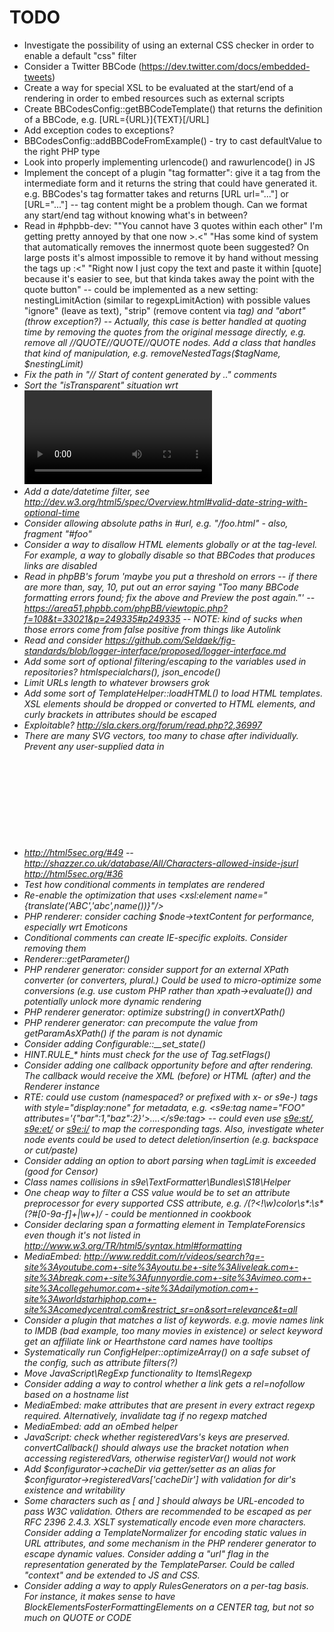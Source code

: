 TODO
====

- Investigate the possibility of using an external CSS checker in order to enable a default "css" filter
- Consider a Twitter BBCode (https://dev.twitter.com/docs/embedded-tweets)
- Create a way for special XSL to be evaluated at the start/end of a rendering in order to embed resources such as external scripts
- Create BBCodesConfig::getBBCodeTemplate() that returns the definition of a BBCode, e.g. [URL={URL}]{TEXT}[/URL]
- Add exception codes to exceptions?
- BBCodesConfig::addBBCodeFromExample() - try to cast defaultValue to the right PHP type
- Look into properly implementing urlencode() and rawurlencode() in JS
- Implement the concept of a plugin "tag formatter": give it a tag from the intermediate form and it returns the string that could have generated it. e.g. BBCodes's tag formatter takes <URL url="..."> and returns [URL url="..."] or [URL="..."] -- tag content might be a problem though. Can we format any start/end tag without knowing what's in between?
- Read in #phpbb-dev: ""You cannot have 3 quotes within each other" I'm getting pretty annoyed by that one now >.<" "Has some kind of system that automatically removes the innermost quote been suggested? On large posts it's almost impossible to remove it by hand without messing the tags up :<" "Right now I just copy the text and paste it within [quote] because it's easier to see, but that kinda takes away the point with the quote button" -- could be implemented as a new setting: nestingLimitAction (similar to regexpLimitAction) with possible values "ignore" (leave as text), "strip" (remove content via <i> tag) and "abort" (throw exception?) -- Actually, this case is better handled at quoting time by removing the quotes from the original message directly, e.g. remove all //QUOTE//QUOTE//QUOTE nodes. Add a class that handles that kind of manipulation, e.g. removeNestedTags($tagName, $nestingLimit)
- Fix the path in "// Start of content generated by .." comments
- Sort the "isTransparent" situation wrt <video>. isTransparent makes a tag inherit the list of disallowed children from its parent, but it cannot currently allow tags that aren't allowed by its parent. In most cases, it doesn't matter, but it prevents using <track> as the child of <video> through the HTMLElements plugin
- Add a date/datetime filter, see http://dev.w3.org/html5/spec/Overview.html#valid-date-string-with-optional-time
- Consider allowing absolute paths in #url, e.g. "/foo.html" - also, fragment "#foo"
- Consider a way to disallow HTML elements globally or at the tag-level. For example, a way to globally disable <a> so that BBCodes that produces links are disabled
- Read in phpBB's forum 'maybe you put a threshold on errors -- if there are more than, say, 10, put out an error saying "Too many BBCode formatting errors found; fix the above and Preview the post again."' -- https://area51.phpbb.com/phpBB/viewtopic.php?f=108&t=33021&p=249335#p249335 -- NOTE: kind of sucks when those errors come from false positive from things like Autolink
- Read and consider https://github.com/Seldaek/fig-standards/blob/logger-interface/proposed/logger-interface.md
- Add some sort of optional filtering/escaping to the variables used in repositories? htmlspecialchars(), json_encode()
- Limit URLs length to whatever browsers grok
- Add some sort of TemplateHelper::loadHTML() to load HTML templates. XSL elements should be dropped or converted to HTML elements, and curly brackets in attributes should be escaped
- Exploitable? http://sla.ckers.org/forum/read.php?2,36997
- There are many SVG vectors, too many to chase after individually. Prevent any user-supplied data in <svg> tags (in any namespace) or add isSafeInSVG() with a very restricted set of allowed filters -- http://html5sec.org/#94
- http://html5sec.org/#49 -- http://shazzer.co.uk/database/All/Characters-allowed-inside-jsurl http://html5sec.org/#36
- Test how conditional comments in templates are rendered
- Re-enable the optimization that uses <xsl:element name="{translate('ABC','abc',name())}"/>
- PHP renderer: consider caching $node->textContent for performance, especially wrt Emoticons
- Conditional comments can create IE-specific exploits. Consider removing them
- Renderer::getParameter()
- PHP renderer generator: consider support for an external XPath converter (or converters, plural.) Could be used to micro-optimize some conversions (e.g. use custom PHP rather than xpath->evaluate()) and potentially unlock more dynamic rendering
- PHP renderer generator: optimize substring() in convertXPath()
- PHP renderer generator: can precompute the value from getParamAsXPath() if the param is not dynamic
- Consider adding Configurable::__set_state()
- HINT.RULE_* hints must check for the use of Tag.setFlags()
- Consider adding one callback opportunity before and after rendering. The callback would receive the XML (before) or HTML (after) and the Renderer instance
- RTE: could use custom (namespaced? or prefixed with x- or s9e-) tags with style="display:none" for metadata, e.g. <s9e:tag name="FOO" attributes='{"bar":1,"baz":2}'>....</s9e:tag> -- could even use <s9e:st/>, <s9e:et/> or <s9e:i/> to map the corresponding tags. Also, investigate wheter node events could be used to detect deletion/insertion (e.g. backspace or cut/paste)
- Consider adding an option to abort parsing when tagLimit is exceeded (good for Censor)
- Class names collisions in s9e\TextFormatter\Bundles\S18\Helper
- One cheap way to filter a CSS value would be to set an attribute preprocessor for every supported CSS attribute, e.g. /(?<!\w)color\s*:\s*(?<color>#[0-9a-f]+|\w+)/ - could be mentionned in cookbook
- Consider declaring span a formatting element in TemplateForensics even though it's not listed in http://www.w3.org/TR/html5/syntax.html#formatting
- MediaEmbed: http://www.reddit.com/r/videos/search?q=-site%3Ayoutube.com+-site%3Ayoutu.be+-site%3Aliveleak.com+-site%3Abreak.com+-site%3Afunnyordie.com+-site%3Avimeo.com+-site%3Acollegehumor.com+-site%3Adailymotion.com+-site%3Aworldstarhiphop.com+-site%3Acomedycentral.com&restrict_sr=on&sort=relevance&t=all
- Consider a plugin that matches a list of keywords. e.g. movie names link to IMDB (bad example, too many movies in existence) or select keyword get an affiliate link or Hearthstone card names have tooltips
- Systematically run ConfigHelper::optimizeArray() on a safe subset of the config, such as attribute filters(?)
- Move JavaScript\RegExp functionality to Items\Regexp
- Consider adding a way to control whether a link gets a rel=nofollow based on a hostname list
- MediaEmbed: make attributes that are present in every extract regexp required. Alternatively, invalidate tag if no regexp matched
- MediaEmbed: add an oEmbed helper
- JavaScript: check whether registeredVars's keys are preserved. convertCallback() should always use the bracket notation when accessing registeredVars, otherwise registerVar() would not work
- Add $configurator->cacheDir via getter/setter as an alias for $configurator->registeredVars['cacheDir'] with validation for dir's existence and writability
- Some characters such as [ and ] should always be URL-encoded to pass W3C validation. Others are recommended to be escaped as per RFC 2396 2.4.3. XSLT systematically encode even more characters. Consider adding a TemplateNormalizer for encoding static values in URL attributes, and some mechanism in the PHP renderer generator to escape dynamic values. Consider adding a "url" flag in the representation generated by the TemplateParser. Could be called "context" and be extended to JS and CSS.
- Consider adding a way to apply RulesGenerators on a per-tag basis. For instance, it makes sense to have BlockElementsFosterFormattingElements on a CENTER tag, but not so much on QUOTE or CODE
